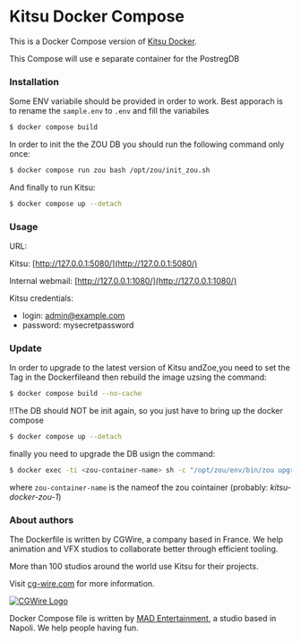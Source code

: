 # Kitsu Docker Compose

This is a Docker Compose version of [Kitsu Docker](https://github.com/cgwire/kitsu-docker).

This Compose will use e separate container for the PostregDB


### Installation

Some ENV variabile should be provided in order to work. Best apporach is to rename the `sample.env` to `.env` and fill the variabiles  


```bash
$ docker compose build
```

In order to init the the ZOU DB you should run the following command only once:


```bash
$ docker compose run zou bash /opt/zou/init_zou.sh
```

And finally to run Kitsu:

```bash
$ docker compose up --detach
```

### Usage

URL:

Kitsu: [http://127.0.0.1:5080/](http://127.0.0.1:5080/)

Internal webmail: [http://127.0.0.1:1080/](http://127.0.0.1:1080/)

Kitsu credentials:

* login: admin@example.com
* password: mysecretpassword

### Update

In order to upgrade to the latest version of Kitsu andZoe,you need to set the Tag in the Dockerfileand then rebuild the image uzsing the command:

```bash
$ docker compose build --no-cache
```

!!The DB should NOT be init again, so you just have to bring up the docker compose

```bash
$ docker compose up --detach
```

finally you need to upgrade the DB usign the command:

```bash
$ docker exec -ti <zou-container-name> sh -c "/opt/zou/env/bin/zou upgrade-db"
```

where `zou-container-name` is the nameof the zou cointainer (probably: *kitsu-docker-zou-1*)

### About authors

The Dockerfile is written by CGWire, a company based in France. We help 
animation and VFX studios to collaborate better through efficient tooling.

More than 100 studios around the world use Kitsu for their projects.

Visit [cg-wire.com](https://cg-wire.com) for more information.

[![CGWire Logo](https://zou.cg-wire.com/cgwire.png)](https://cgwire.com)

Docker Compose file is written by [MAD Entertainment](https://www.madentertainment.it), a studio based in Napoli. We help people having fun.